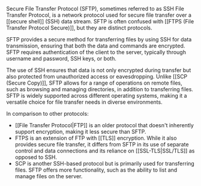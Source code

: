 Secure File Transfer Protocol (SFTP), sometimes referred to as SSH File Transfer Protocol, is a network protocol used for secure file transfer over a [[secure shell]] (SSH) data stream. SFTP is often confused with [[FTPS (File Transfer Protocol Secure)]], but they are distinct protocols.

SFTP provides a secure method for transferring files by using SSH for data transmission, ensuring that both the data and commands are encrypted. SFTP requires authentication of the client to the server, typically through username and password, SSH keys, or both.

The use of SSH ensures that data is not only encrypted during transfer but also protected from unauthorized access or eavesdropping. Unlike [[SCP (Secure Copy)]], SFTP allows for a range of operations on remote files, such as browsing and managing directories, in addition to transferring files. SFTP is widely supported across different operating systems, making it a versatile choice for file transfer needs in diverse environments.

In comparison to other protocols:

- [[File Transfer Protocol|FTP]] is an older protocol that doesn't inherently support encryption, making it less secure than SFTP.
- FTPS is an extension of FTP with [[TLS]] encryption. While it also provides secure file transfer, it differs from SFTP in its use of separate control and data connections and its reliance on [[SSL-TLS|SSL/TLS]] as opposed to SSH.
- SCP is another SSH-based protocol but is primarily used for transferring files. SFTP offers more functionality, such as the ability to list and manage files on the server.

